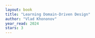 ```yaml
---
layout: book
title: "Learning Domain-Driven Design"
author: "Vlad Khononov"
year_read: 2024
stars: 3
---
```


